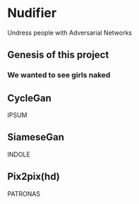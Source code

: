 # Nudifier
Undress people with Adversarial Networks

## Genesis of this project

### We wanted to see girls naked

## CycleGan

IPSUM

## SiameseGan

INDOLE

## Pix2pix(hd)

PATRONAS
